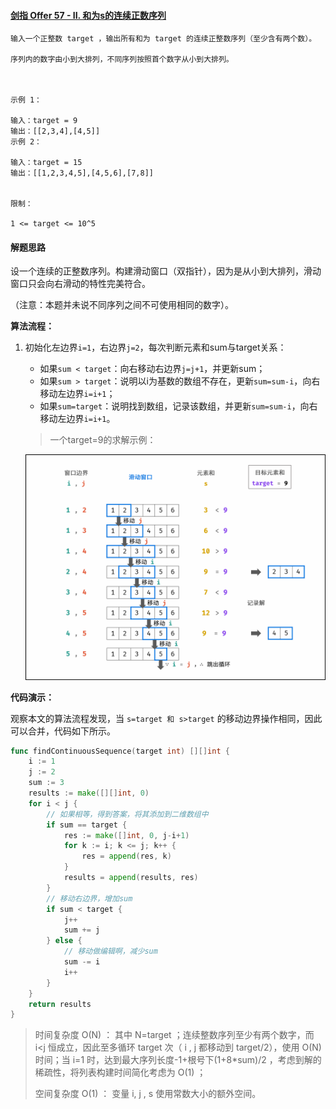 #### [剑指 Offer 57 - II. 和为s的连续正数序列](https://leetcode.cn/problems/he-wei-sde-lian-xu-zheng-shu-xu-lie-lcof/)

```
输入一个正整数 target ，输出所有和为 target 的连续正整数序列（至少含有两个数）。

序列内的数字由小到大排列，不同序列按照首个数字从小到大排列。

 

示例 1：

输入：target = 9
输出：[[2,3,4],[4,5]]
示例 2：

输入：target = 15
输出：[[1,2,3,4,5],[4,5,6],[7,8]]


限制：

1 <= target <= 10^5
```



#### 解题思路

设一个连续的正整数序列。构建滑动窗口（双指针），因为是从小到大排列，滑动窗口只会向右滑动的特性完美符合。

（注意：本题并未说不同序列之间不可使用相同的数字）。

**算法流程：**

1. 初始化左边界`i=1`，右边界`j=2`，每次判断元素和sum与target关系：

    - 如果`sum < target`：向右移动右边界`j=j+1`，并更新sum；
    - 如果`sum > target`：说明以i为基数的数组不存在，更新`sum=sum-i`，向右移动左边界`i=i+1`；
    - 如果`sum=target`：说明找到数组，记录该数组，并更新`sum=sum-i`，向右移动左边界`i=i+1`。

    > 一个target=9的求解示例：

    ![Picture2.png](images/1611495306-LsrxgS-Picture2-20230201094856391.png)



**代码演示：**

观察本文的算法流程发现，当 `s=target 和 s>target` 的移动边界操作相同，因此可以合并，代码如下所示。
```go
func findContinuousSequence(target int) [][]int {
	i := 1
	j := 2
	sum := 3
	results := make([][]int, 0)
	for i < j {
        // 如果相等，得到答案，将其添加到二维数组中
		if sum == target {
			res := make([]int, 0, j-i+1)
			for k := i; k <= j; k++ {
				res = append(res, k)
			}
			results = append(results, res)
		}
        // 移动右边界，增加sum
		if sum < target {
			j++
			sum += j
		} else {
            // 移动做编辑啊，减少sum
			sum -= i
			i++
		}
	}
	return results
}
```

> 时间复杂度 O(N) ： 其中 N=target ；连续整数序列至少有两个数字，而 i<j 恒成立，因此至多循环 target 次（ i , j 都移动到 target/2），使用 O(N) 时间；当 i=1 时，达到最大序列长度-1+根号下(1+8*sum)/2 ，考虑到解的稀疏性，将列表构建时间简化考虑为 O(1) ；
>
> 空间复杂度 O(1) ： 变量 i, j , s 使用常数大小的额外空间。